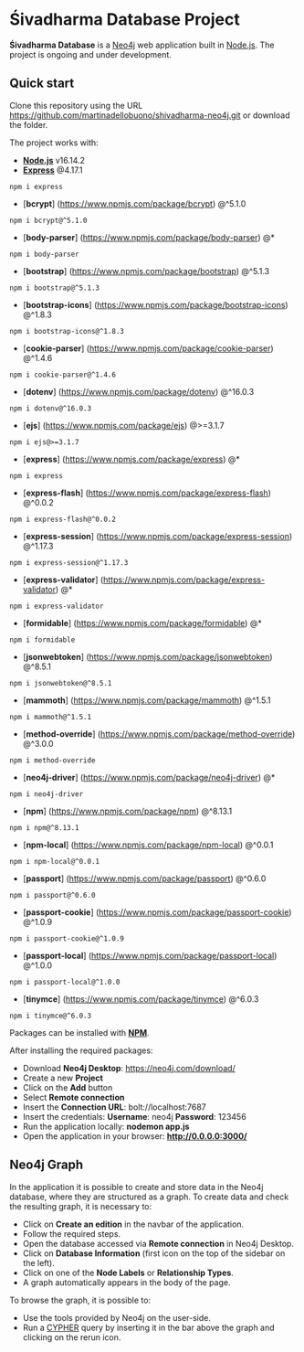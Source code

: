# Śivadharma Database Project

**Śivadharma Database** is a [Neo4j](https://neo4j.com/) web application built in [Node.js](https://nodejs.org/en/). 
The project is ongoing and under development.

## Quick start

Clone this repository using the URL https://github.com/martinadellobuono/shivadharma-neo4j.git
or download the folder.

The project works with:

- [**Node.js**](https://nodejs.org/en/) v16.14.2
- [**Express**](https://www.npmjs.com/package/express) @4.17.1
```
npm i express
```
- [**bcrypt**] (https://www.npmjs.com/package/bcrypt) @^5.1.0
```
npm i bcrypt@^5.1.0
```
- [**body-parser**] (https://www.npmjs.com/package/body-parser) @*
```
npm i body-parser
```
- [**bootstrap**] (https://www.npmjs.com/package/bootstrap) @^5.1.3
```
npm i bootstrap@^5.1.3
```
- [**bootstrap-icons**] (https://www.npmjs.com/package/bootstrap-icons) @^1.8.3
```
npm i bootstrap-icons@^1.8.3
```
- [**cookie-parser**] (https://www.npmjs.com/package/cookie-parser) @^1.4.6
```
npm i cookie-parser@^1.4.6
```
- [**dotenv**] (https://www.npmjs.com/package/dotenv) @^16.0.3
```
npm i dotenv@^16.0.3
```
- [**ejs**] (https://www.npmjs.com/package/ejs) @>=3.1.7
```
npm i ejs@>=3.1.7
```
- [**express**] (https://www.npmjs.com/package/express) @*
```
npm i express
```
- [**express-flash**] (https://www.npmjs.com/package/express-flash) @^0.0.2
```
npm i express-flash@^0.0.2
```
- [**express-session**] (https://www.npmjs.com/package/express-session) @^1.17.3
```
npm i express-session@^1.17.3
```
- [**express-validator**] (https://www.npmjs.com/package/express-validator) @*
```
npm i express-validator
```
- [**formidable**] (https://www.npmjs.com/package/formidable) @*
```
npm i formidable
```
- [**jsonwebtoken**] (https://www.npmjs.com/package/jsonwebtoken) @^8.5.1
```
npm i jsonwebtoken@^8.5.1
```
- [**mammoth**] (https://www.npmjs.com/package/mammoth) @^1.5.1
```
npm i mammoth@^1.5.1
```
- [**method-override**] (https://www.npmjs.com/package/method-override) @^3.0.0
```
npm i method-override
```
- [**neo4j-driver**] (https://www.npmjs.com/package/neo4j-driver) @*
```
npm i neo4j-driver
```
- [**npm**] (https://www.npmjs.com/package/npm) @^8.13.1
```
npm i npm@^8.13.1
```
- [**npm-local**] (https://www.npmjs.com/package/npm-local) @^0.0.1
```
npm i npm-local@^0.0.1
```
- [**passport**] (https://www.npmjs.com/package/passport) @^0.6.0
```
npm i passport@^0.6.0
```
- [**passport-cookie**] (https://www.npmjs.com/package/passport-cookie) @^1.0.9
```
npm i passport-cookie@^1.0.9
```
- [**passport-local**] (https://www.npmjs.com/package/passport-local) @^1.0.0
```
npm i passport-local@^1.0.0
```
- [**tinymce**] (https://www.npmjs.com/package/tinymce) @^6.0.3
```
npm i tinymce@^6.0.3
```

Packages can be installed with [**NPM**](https://www.npmjs.com/).

After installing the required packages:

- Download **Neo4j Desktop**: https://neo4j.com/download/
- Create a new **Project**
- Click on the **Add** button
- Select **Remote connection**
- Insert the **Connection URL**: bolt://localhost:7687
- Insert the credentials:
  **Username**: neo4j
  **Password**: 123456
- Run the application locally: **nodemon app.js**
- Open the application in your browser: **http://0.0.0.0:3000/**

## Neo4j Graph
In the application it is possible to create and store data in the Neo4j database, where they are structured as a graph. To create data and check the resulting graph, it is necessary to:

- Click on **Create an edition** in the navbar of the application.
- Follow the required steps.
- Open the database accessed via **Remote connection** in Neo4j Desktop.
- Click on **Database Information** (first icon on the top of the sidebar on the left).
- Click on one of the **Node Labels** or **Relationship Types**.
- A graph automatically appears in the body of the page.

To browse the graph, it is possible to:

- Use the tools provided by Neo4j on the user-side.
- Run a [CYPHER](https://neo4j.com/developer/cypher/) query by inserting it in the bar above the graph and clicking on the rerun icon.
